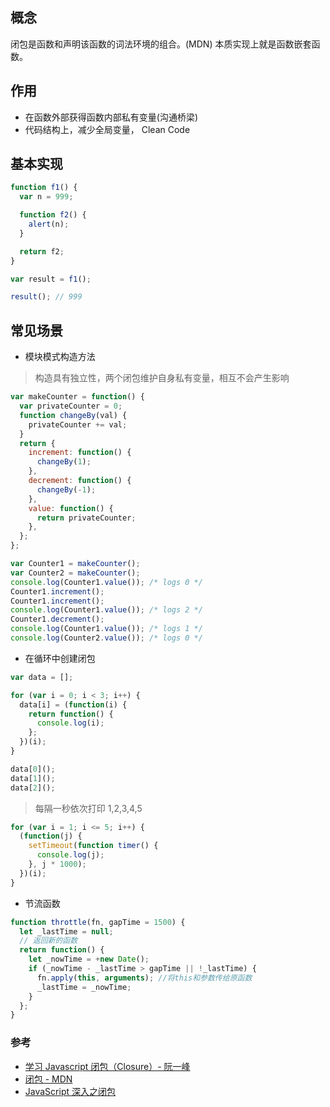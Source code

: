 ## 概念

闭包是函数和声明该函数的词法环境的组合。(MDN) 本质实现上就是函数嵌套函数。

## 作用

- 在函数外部获得函数内部私有变量(沟通桥梁)
- 代码结构上，减少全局变量， Clean Code

## 基本实现

```js
function f1() {
  var n = 999;

  function f2() {
    alert(n);
  }

  return f2;
}

var result = f1();

result(); // 999
```

## 常见场景

- 模块模式构造方法

> 构造具有独立性，两个闭包维护自身私有变量，相互不会产生影响

```js
var makeCounter = function() {
  var privateCounter = 0;
  function changeBy(val) {
    privateCounter += val;
  }
  return {
    increment: function() {
      changeBy(1);
    },
    decrement: function() {
      changeBy(-1);
    },
    value: function() {
      return privateCounter;
    },
  };
};

var Counter1 = makeCounter();
var Counter2 = makeCounter();
console.log(Counter1.value()); /* logs 0 */
Counter1.increment();
Counter1.increment();
console.log(Counter1.value()); /* logs 2 */
Counter1.decrement();
console.log(Counter1.value()); /* logs 1 */
console.log(Counter2.value()); /* logs 0 */
```

- 在循环中创建闭包

```js
var data = [];

for (var i = 0; i < 3; i++) {
  data[i] = (function(i) {
    return function() {
      console.log(i);
    };
  })(i);
}

data[0]();
data[1]();
data[2]();
```

> 每隔一秒依次打印 1,2,3,4,5

```js
for (var i = 1; i <= 5; i++) {
  (function(j) {
    setTimeout(function timer() {
      console.log(j);
    }, j * 1000);
  })(i);
}
```

- 节流函数

```js
function throttle(fn, gapTime = 1500) {
  let _lastTime = null;
  // 返回新的函数
  return function() {
    let _nowTime = +new Date();
    if (_nowTime - _lastTime > gapTime || !_lastTime) {
      fn.apply(this, arguments); //将this和参数传给原函数
      _lastTime = _nowTime;
    }
  };
}
```

### 参考

- [学习 Javascript 闭包（Closure）- 阮一峰](http://www.ruanyifeng.com/blog/2009/08/learning_javascript_closures.html)
- [闭包 - MDN](https://developer.mozilla.org/zh-CN/docs/Web/JavaScript/Closures)
- [JavaScript 深入之闭包](https://github.com/mqyqingfeng/Blog/issues/9)
